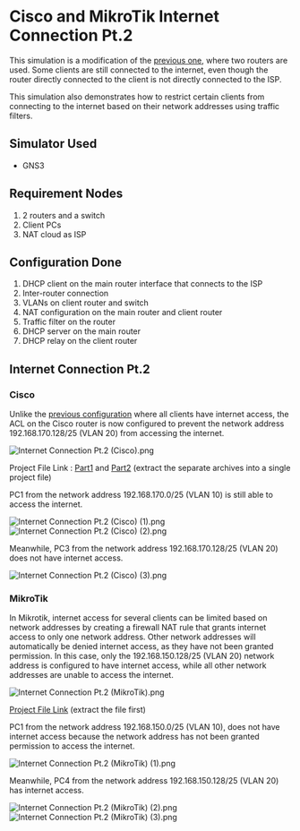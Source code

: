 # Cisco and MikroTik Internet Connection Pt.2
This simulation is a modification of the [previous one](https://github.com/eightball270/Cisco-and-MikroTik-Internet-Connection/?tab=readme-ov-file#cisco-and-mikrotik-internet-connection), where two routers are used. Some clients are still connected to the internet, even though the router directly connected to the client is not directly connected to the ISP.

This simulation also demonstrates how to restrict certain clients from connecting to the internet based on their network addresses using traffic filters.

## Simulator Used
- GNS3

## Requirement Nodes
1. 2 routers and a switch
2. Client PCs
3. NAT cloud as ISP

## Configuration Done
1. DHCP client on the main router interface that connects to the ISP
2. Inter-router connection
3. VLANs on client router and switch
4. NAT configuration on the main router and client router
5. Traffic filter on the router
6. DHCP server on the main router
7. DHCP relay on the client router

## Internet Connection Pt.2

### Cisco
Unlike the [previous configuration](https://github.com/eightball270/Cisco-and-MikroTik-Internet-Connection/blob/main/README.md#cisco) where all clients have internet access, the ACL on the Cisco router is now configured to prevent the network address 192.168.170.128/25 (VLAN 20) from accessing the internet.

![Internet Connection Pt.2 (Cisco).png](https://github.com/eightball270/Cisco-and-MikroTik-Internet-Connection-Pt-2/blob/main/Cisco/Internet%20Connection%20Pt.2%20(Cisco).png)

Project File Link : [Part1](https://github.com/eightball270/Cisco-and-MikroTik-Internet-Connection-Pt-2/blob/main/Cisco/Internet%20Connection%20Pt.2%20(Cisco).gns3project.part1.rar) and [Part2](https://github.com/eightball270/Cisco-and-MikroTik-Internet-Connection-Pt-2/blob/main/Cisco/Internet%20Connection%20Pt.2%20(Cisco).gns3project.part2.rar) (extract the separate archives into a single project file)

PC1 from the network address 192.168.170.0/25 (VLAN 10) is still able to access the internet.

![Internet Connection Pt.2 (Cisco) (1).png](https://github.com/eightball270/Cisco-and-MikroTik-Internet-Connection-Pt-2/blob/main/Cisco/Internet%20Connection%20Pt.2%20(Cisco)%20(1).png)
![Internet Connection Pt.2 (Cisco) (2).png](https://github.com/eightball270/Cisco-and-MikroTik-Internet-Connection-Pt-2/blob/main/Cisco/Internet%20Connection%20Pt.2%20(Cisco)%20(2).png)

Meanwhile, PC3 from the network address 192.168.170.128/25 (VLAN 20) does not have internet access.

![Internet Connection Pt.2 (Cisco) (3).png](https://github.com/eightball270/Cisco-and-MikroTik-Internet-Connection-Pt-2/blob/main/Cisco/Internet%20Connection%20Pt.2%20(Cisco)%20(3).png)

### MikroTik
In Mikrotik, internet access for several clients can be limited based on network addresses by creating a firewall NAT rule that grants internet access to only one network address. Other network addresses will automatically be denied internet access, as they have not been granted permission. In this case, only the 192.168.150.128/25 (VLAN 20) network address is configured to have internet access, while all other network addresses are unable to access the internet.

![Internet Connection Pt.2 (MikroTik).png](https://github.com/eightball270/Cisco-and-MikroTik-Internet-Connection-Pt-2/blob/main/MikroTik/Internet%20Connection%20Pt.2%20(MikroTik).png)

[Project File Link](https://github.com/eightball270/Cisco-and-MikroTik-Internet-Connection-Pt-2/blob/main/MikroTik/Internet%20Connection%20Pt.2%20(MikroTik).gns3project.rar) (extract the file first)

PC1 from the network address 192.168.150.0/25 (VLAN 10), does not have internet access because the network address has not been granted permission to access the internet.

![Internet Connection Pt.2 (MikroTik) (1).png](https://github.com/eightball270/Cisco-and-MikroTik-Internet-Connection-Pt-2/blob/main/MikroTik/Internet%20Connection%20Pt.2%20(MikroTik)%20(1).png)

Meanwhile, PC4 from the network address 192.168.150.128/25 (VLAN 20) has internet access.

![Internet Connection Pt.2 (MikroTik) (2).png](https://github.com/eightball270/Cisco-and-MikroTik-Internet-Connection-Pt-2/blob/main/MikroTik/Internet%20Connection%20Pt.2%20(MikroTik)%20(2).png)
![Internet Connection Pt.2 (MikroTik) (3).png](https://github.com/eightball270/Cisco-and-MikroTik-Internet-Connection-Pt-2/blob/main/MikroTik/Internet%20Connection%20Pt.2%20(MikroTik)%20(3).png)
